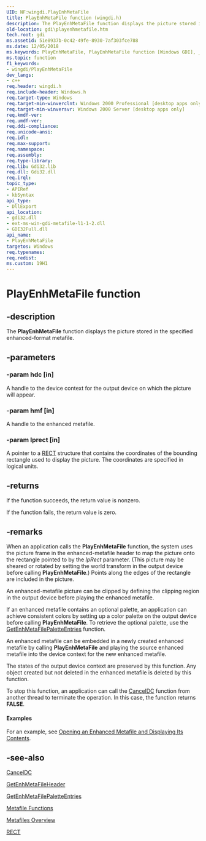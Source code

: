```yaml
---
UID: NF:wingdi.PlayEnhMetaFile
title: PlayEnhMetaFile function (wingdi.h)
description: The PlayEnhMetaFile function displays the picture stored in the specified enhanced-format metafile.
old-location: gdi\playenhmetafile.htm
tech.root: gdi
ms.assetid: 51e8937b-0c42-49fe-8930-7af303fce788
ms.date: 12/05/2018
ms.keywords: PlayEnhMetaFile, PlayEnhMetaFile function [Windows GDI], _win32_PlayEnhMetaFile, gdi.playenhmetafile, wingdi/PlayEnhMetaFile
ms.topic: function
f1_keywords:
- wingdi/PlayEnhMetaFile
dev_langs:
- c++
req.header: wingdi.h
req.include-header: Windows.h
req.target-type: Windows
req.target-min-winverclnt: Windows 2000 Professional [desktop apps only]
req.target-min-winversvr: Windows 2000 Server [desktop apps only]
req.kmdf-ver: 
req.umdf-ver: 
req.ddi-compliance: 
req.unicode-ansi: 
req.idl: 
req.max-support: 
req.namespace: 
req.assembly: 
req.type-library: 
req.lib: Gdi32.lib
req.dll: Gdi32.dll
req.irql: 
topic_type:
- APIRef
- kbSyntax
api_type:
- DllExport
api_location:
- gdi32.dll
- ext-ms-win-gdi-metafile-l1-1-2.dll
- GDI32Full.dll
api_name:
- PlayEnhMetaFile
targetos: Windows
req.typenames: 
req.redist: 
ms.custom: 19H1
---
```


# PlayEnhMetaFile function


## -description


The <b>PlayEnhMetaFile</b> function displays the picture stored in the specified enhanced-format metafile.


## -parameters




### -param hdc [in]

A handle to the device context for the output device on which the picture will appear.


### -param hmf [in]

A handle to the enhanced metafile.


### -param lprect [in]

A pointer to a <a href="/windows/desktop/api/windef/ns-windef-rect">RECT</a> structure that contains the coordinates of the bounding rectangle used to display the picture. The coordinates are specified in logical units.


## -returns



If the function succeeds, the return value is nonzero.

If the function fails, the return value is zero.




## -remarks



When an application calls the <b>PlayEnhMetaFile</b> function, the system uses the picture frame in the enhanced-metafile header to map the picture onto the rectangle pointed to by the <i>lpRect</i> parameter. (This picture may be sheared or rotated by setting the world transform in the output device before calling <b>PlayEnhMetaFile</b>.) Points along the edges of the rectangle are included in the picture.

An enhanced-metafile picture can be clipped by defining the clipping region in the output device before playing the enhanced metafile.

If an enhanced metafile contains an optional palette, an application can achieve consistent colors by setting up a color palette on the output device before calling <b>PlayEnhMetaFile</b>. To retrieve the optional palette, use the <a href="https://docs.microsoft.com/windows/desktop/api/wingdi/nf-wingdi-getenhmetafilepaletteentries">GetEnhMetaFilePaletteEntries</a> function.

An enhanced metafile can be embedded in a newly created enhanced metafile by calling <b>PlayEnhMetaFile</b> and playing the source enhanced metafile into the device context for the new enhanced metafile.

The states of the output device context are preserved by this function. Any object created but not deleted in the enhanced metafile is deleted by this function.

To stop this function, an application can call the <a href="https://docs.microsoft.com/windows/desktop/api/wingdi/nf-wingdi-canceldc">CancelDC</a> function from another thread to terminate the operation. In this case, the function returns <b>FALSE</b>.


#### Examples

For an example, see <a href="https://docs.microsoft.com/windows/desktop/gdi/opening-an-enhanced-metafile-and-displaying-its-contents">Opening an Enhanced Metafile and Displaying Its Contents</a>.

<div class="code"></div>



## -see-also




<a href="https://docs.microsoft.com/windows/desktop/api/wingdi/nf-wingdi-canceldc">CancelDC</a>



<a href="https://docs.microsoft.com/windows/desktop/api/wingdi/nf-wingdi-getenhmetafileheader">GetEnhMetaFileHeader</a>



<a href="https://docs.microsoft.com/windows/desktop/api/wingdi/nf-wingdi-getenhmetafilepaletteentries">GetEnhMetaFilePaletteEntries</a>



<a href="https://docs.microsoft.com/windows/desktop/gdi/metafile-functions">Metafile Functions</a>



<a href="https://docs.microsoft.com/windows/desktop/gdi/metafiles">Metafiles Overview</a>



<a href="/windows/desktop/api/windef/ns-windef-rect">RECT</a>
 

 

